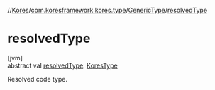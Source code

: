 //[Kores](../../../index.md)/[com.koresframework.kores.type](../index.md)/[GenericType](index.md)/[resolvedType](resolved-type.md)

# resolvedType

[jvm]\
abstract val [resolvedType](resolved-type.md): [KoresType](../-kores-type/index.md)

Resolved code type.
